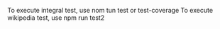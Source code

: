 To execute integral test, use nom tun test or test-coverage
To execute wikipedia test, use npm run test2
